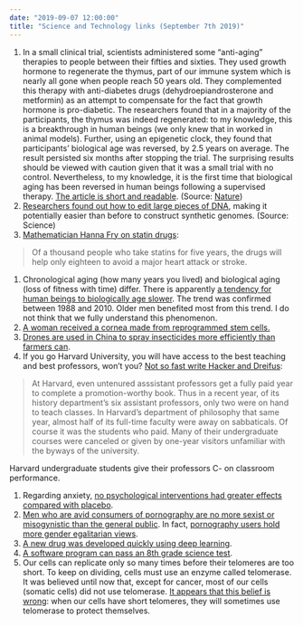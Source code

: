 ```yaml
---
date: "2019-09-07 12:00:00"
title: "Science and Technology links (September 7th 2019)"
---
```




1. In a small clinical trial, scientists administered some &ldquo;anti-aging&rdquo; therapies to people between their fifties and sixties. They used growth hormone to regenerate the thymus, part of our immune system which is nearly all gone when people reach 50 years old. They complemented this therapy with anti-diabetes drugs (dehydroepiandrosterone and metformin) as an attempt to compensate for the fact that growth hormone is pro-diabetic. The researchers found that in a majority of the participants, the thymus was indeed regenerated: to my knowledge, this is a breakthrough in human beings (we only knew that in worked in animal models). Further, using an epigenetic clock, they found that participants&rsquo; biological age was reversed, by 2.5 years on average. The result persisted six months after stopping the trial. The surprising results should be viewed with caution given that it was a small trial with no control. Nevertheless, to my knowledge, it is the first time that biological aging has been reversed in human beings following a supervised therapy. [The article is short and readable](https://drive.google.com/file/d/0B97CJJ5YOfctalRfZExnd2lHUmRyYUNWMFZYMUgzSXJKVzg4/view). (Source: [Nature](https://www.nature.com/articles/d41586-019-02638-w))
1. [Researchers found out how to edit large pieces of DNA](https://science.sciencemag.org/content/365/6456/922), making it potentially easier than before to construct synthetic genomes. (Source: Science)
1. [Mathematician Hanna Fry on statin drugs](https://www.newyorker.com/magazine/2019/09/09/what-statistics-can-and-cant-tell-us-about-ourselves):<br/>

> Of a thousand people who take statins for five years, the drugs will help only eighteen to avoid a major heart attack or stroke.

1. Chronological aging (how many years you lived) and biological aging (loss of fitness with time) differ. There is apparently [a tendency for human beings to biologically age slower](https://www.ncbi.nlm.nih.gov/pmc/articles/PMC5897168/). The trend was confirmed between 1988 and 2010. Older men benefited most from this trend. I do not think that we fully understand this phenomenon.
1. [A woman received a cornea made from reprogrammed stem cells.](https://www.nature.com/articles/d41586-019-02597-2)
1. [Drones are used in China to spray insecticides more efficiently than farmers can](https://www.bloomberg.com/news/articles/2019-09-02/china-drone-attack-on-crop-eating-monster-shows-98-kill-rate).
1. If you go Harvard University, you will have access to the best teaching and best professors, won&rsquo;t you? [Not so fast write Hacker and Dreifus](https://www.amazon.com/gp/product/0805087346/):<br/>

> At Harvard, even untenured asssistant professors get a fully paid year to complete a promotion-worthy book. Thus in a recent year, of its history department&rsquo;s six assistant professors, only two were on hand to teach classes. In Harvard&rsquo;s department of philosophy that same year, almost half of its full-time faculty were away on sabbaticals. Of course it was the students who paid. Many of their undergraduate courses were canceled or given by one-year visitors unfamiliar with the byways of the university.


Harvard undergraduate students give their professors C- on classroom performance.
1. Regarding anxiety, [no psychological interventions had greater effects compared with placebo](https://www.ncbi.nlm.nih.gov/pubmed/31494377).
1. [Men who are avid consumers of pornography are no more sexist or misogynistic than the general public](https://onlinelibrary.wiley.com/doi/abs/10.1111/socf.12506). In fact, [pornography users hold more gender egalitarian views](https://www.tandfonline.com/doi/abs/10.1080/00224499.2015.1023427).
1. [A new drug was developed quickly using deep learning](https://www.nature.com/articles/s41587-019-0224-x).
1. [A software program can pass an 8th grade science test](https://www.nytimes.com/2019/09/04/technology/artificial-intelligence-aristo-passed-test.html).
1. Our cells can replicate only so many times before their telomeres are too short. To keep on dividing, cells must use an enzyme called telomerase. It was believed until now that, except for cancer, most of our cells (somatic cells) did not use telomerase. [It appears that this belief is wrong](https://www.pnas.org/content/early/2019/08/29/1907199116.short?rss=1): when our cells have short telomeres, they will sometimes use telomerase to protect themselves.


